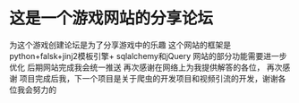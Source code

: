# 这是一个游戏网站的分享论坛
为这个游戏创建论坛是为了分享游戏中的乐趣
这个网站的框架是python+falsk+jinj2模板引擎+ sqlalchemy和jQuery
网站的部分功能需要进一步优化
后期网站完成我会统一推送
再次感谢在网络上为我提供解答的各位，
再次感谢
项目完成后我，下一个项目是关于爬虫的开发项目和视频引流的开发，谢谢各位我会努力的
